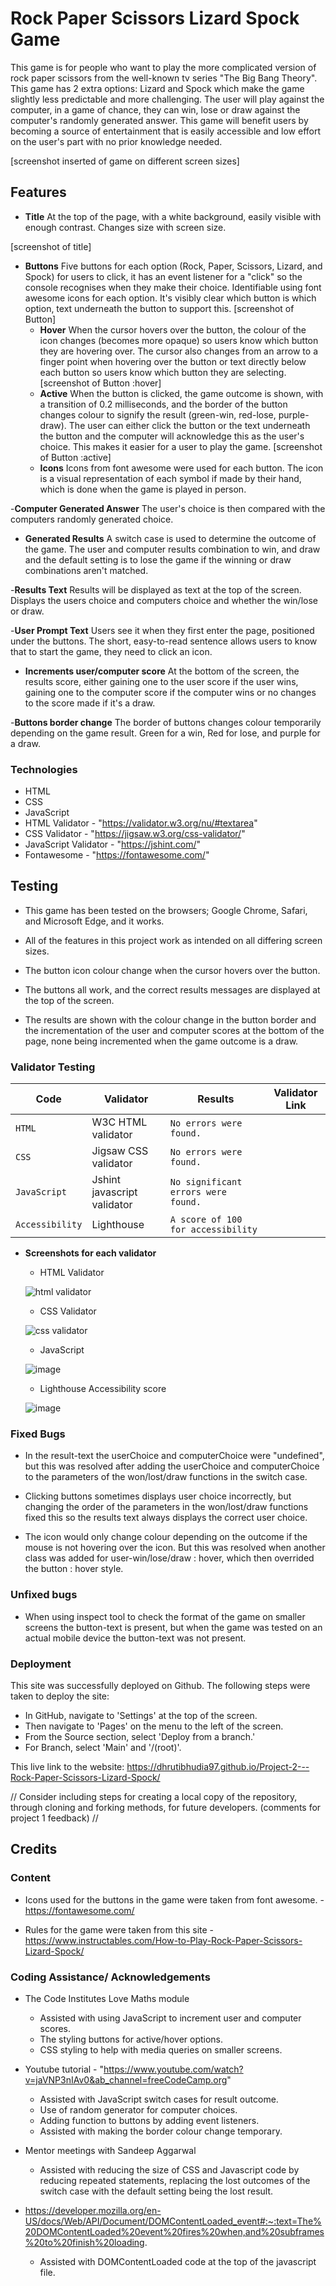 # Rock Paper Scissors Lizard Spock Game

This game is for people who want to play the more complicated version of rock paper scissors from the well-known tv series "The Big Bang Theory". This game has 2 extra options: Lizard and Spock which make the game slightly less predictable and more challenging. The user will play against the computer, in a game of chance, they can win, lose or draw against the computer's randomly generated answer. This game will benefit users by becoming a source of entertainment that is easily accessible and low effort on the user's part with no prior knowledge needed.

[screenshot inserted of game on different screen sizes]


## Features

- __Title__
At the top of the page, with a white background, easily visible with enough contrast. Changes size with screen size.

 [screenshot of title]

- __Buttons__
Five buttons for each option (Rock, Paper, Scissors, Lizard, and Spock) for users to click, it has an event listener for a "click" so the console recognises when they make their choice. Identifiable using font awesome icons for each option. It's visibly clear which button is which option, text underneath the button to support this.
[screenshot of Button]
    - __Hover__ 
    When the cursor hovers over the button, the colour of the icon changes (becomes more opaque) so users know which button they are hovering over. The cursor also changes from an arrow to a finger point when hovering over the button or text directly below each button so users know which button they are selecting. 
[screenshot of Button :hover]
    - __Active__
    When the button is clicked, the game outcome is shown, with a transition of 0.2 milliseconds, and the border of the button changes colour to signify the result (green-win, red-lose, purple-draw). The user can either click the button or the text underneath the button and the computer will acknowledge this as the user's choice. This makes it easier for a user to play the game.
[screenshot of Button :active]
    - __Icons__
    Icons from font awesome were used for each button. The icon is a visual representation of each symbol if made by their hand, which is done when the game is played in person. 

-__Computer Generated Answer__
The user's choice is then compared with the computers randomly generated choice. 

- __Generated Results__
A switch case is used to determine the outcome of the game. The user and computer results combination to win, and draw and the default setting is to lose the game if the winning or draw combinations aren't matched.

-__Results Text__
Results will be displayed as text at the top of the screen. Displays the users choice and computers choice and whether the win/lose or draw.

-__User Prompt Text__ 
Users see it when they first enter the page, positioned under the buttons. The short, easy-to-read sentence allows users to know that to start the game, they need to click an icon.

- __Increments user/computer score__
At the bottom of the screen, the results score, either gaining one to the user score if the user wins, gaining one to the computer score if the computer wins or no changes to the score made if it's a draw.

-__Buttons border change__
The border of buttons changes colour temporarily depending on the game result. Green for a win, Red for lose, and purple for a draw. 


### Technologies
- HTML
- CSS
- JavaScript 
- HTML Validator - "https://validator.w3.org/nu/#textarea"
- CSS Validator - "https://jigsaw.w3.org/css-validator/"
- JavaScript Validator - "https://jshint.com/"
- Fontawesome - "https://fontawesome.com/"


## Testing

- This game has been tested on the browsers; Google Chrome, Safari, and Microsoft Edge, and it works.

- All of the features in this project work as intended on all differing screen sizes. 
- The button icon colour change when the cursor hovers over the button. 
- The buttons all work, and the correct results messages are displayed at the top of the screen. 
- The results are shown with the colour change in the button border and the incrementation of the user and computer scores at the bottom of the page, none being incremented when the game outcome is a draw.


### Validator Testing

| Code             | Validator                    | Results                             | Validator Link     |
| -------------    | -------------                | --------                            |------------------  |     
| `HTML`           | W3C HTML validator           | `No errors were found.`             |                    |
| `CSS`            | Jigsaw CSS validator         | `No errors were found.`             |                    |    
| `JavaScript`     | Jshint javascript validator  | `No significant errors were found.` |                    |   
| `Accessibility`  | Lighthouse                   | `A score of 100 for accessibility`  |                    |  

  - __Screenshots for each validator__
    - HTML Validator

    ![html validator](https://user-images.githubusercontent.com/107180641/193662478-05b6b45e-7076-49bb-ad4a-67e065bb5ddd.png)

    - CSS Validator

    ![css validator](https://user-images.githubusercontent.com/107180641/193666697-a40b02fd-8752-4c59-9e3e-51001fd1a619.png)

    - JavaScript

    ![image](https://user-images.githubusercontent.com/107180641/192344822-5da4fdd6-2fec-4a74-9ca8-8ee118f52a0c.png)

    - Lighthouse Accessibility score

    ![image](https://user-images.githubusercontent.com/107180641/192371205-2b264f17-fc1b-49ae-85f9-27465b62e3a4.png)


### Fixed Bugs
- In the result-text the userChoice and computerChoice were "undefined", but this was resolved after adding the userChoice and computerChoice to the parameters of the won/lost/draw functions in the switch case.

- Clicking buttons sometimes displays user choice incorrectly, but changing the order of the parameters in the won/lost/draw functions fixed this so the results text always displays the correct user choice.

- The icon would only change colour depending on the outcome if the mouse is not hovering over the icon. But this was resolved when another class was added for user-win/lose/draw : hover, which then overrided the button : hover style.

### Unfixed bugs
- When using inspect tool to check the format of the game on smaller screens the button-text is present, but when the game was tested on an actual mobile device the button-text was not present.


### Deployment
This site was successfully deployed on Github.
The following steps were taken to deploy the site:

- In GitHub, navigate to 'Settings' at the top of the screen.
- Then navigate to 'Pages' on the menu to the left of the screen.
- From the Source section, select 'Deploy from a branch.'
- For Branch, select 'Main' and '/(root)'.
 
This live link to the website:
https://dhrutibhudia97.github.io/Project-2---Rock-Paper-Scissors-Lizard-Spock/

// Consider including steps for creating a local copy of the repository, through cloning and forking methods, for future developers. (comments for project 1 feedback) //


## Credits
### Content
- Icons used for the buttons in the game were taken from font awesome. - https://fontawesome.com/

- Rules for the game were taken from this site - https://www.instructables.com/How-to-Play-Rock-Paper-Scissors-Lizard-Spock/

### Coding Assistance/ Acknowledgements
- The Code Institutes Love Maths module 
    - Assisted with using JavaScript to increment user and computer scores. 
    - The styling buttons for active/hover options. 
    - CSS styling to help with media queries on smaller screens.

- Youtube tutorial - "https://www.youtube.com/watch?v=jaVNP3nIAv0&ab_channel=freeCodeCamp.org" 
    - Assisted with JavaScript switch cases for result outcome.
    - Use of random generator for computer choices. 
    - Adding function to buttons by adding event listeners.
    - Assisted with making the border colour change temporary. 
    
- Mentor meetings with Sandeep Aggarwal 
    - Assisted with reducing the size of CSS and Javascript code by reducing repeated statements, replacing the lost outcomes of the switch case with the default setting being the lost result. 

- https://developer.mozilla.org/en-US/docs/Web/API/Document/DOMContentLoaded_event#:~:text=The%20DOMContentLoaded%20event%20fires%20when,and%20subframes%20to%20finish%20loading.
    - Assisted with DOMContentLoaded code at the top of the javascript file.